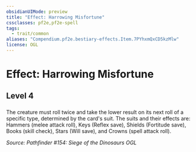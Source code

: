 ```yaml
---
obsidianUIMode: preview
title: "Effect: Harrowing Misfortune"
cssclasses: pf2e,pf2e-spell
tags:
  - trait/common
aliases: "Compendium.pf2e.bestiary-effects.Item.7PYhxmQxCD5kzMlw"
license: OGL
---
```

# Effect: Harrowing Misfortune
## Level 4
### 






The creature must roll twice and take the lower result on its next roll of a specific type, determined by the card's suit. The suits and their effects are: Hammers (melee attack roll), Keys (Reflex save), Shields (Fortitude save), Books (skill check), Stars (Will save), and Crowns (spell attack roll).

*Source: Pathfinder #154: Siege of the Dinosaurs*
*OGL*